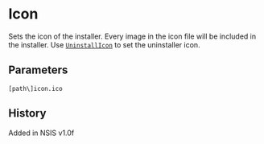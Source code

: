 # Icon

Sets the icon of the installer. Every image in the icon file will be included in the installer. Use [`UninstallIcon`][1] to set the uninstaller icon.

## Parameters

    [path\]icon.ico

## History

Added in NSIS v1.0f

[1]: UninstallIcon.md